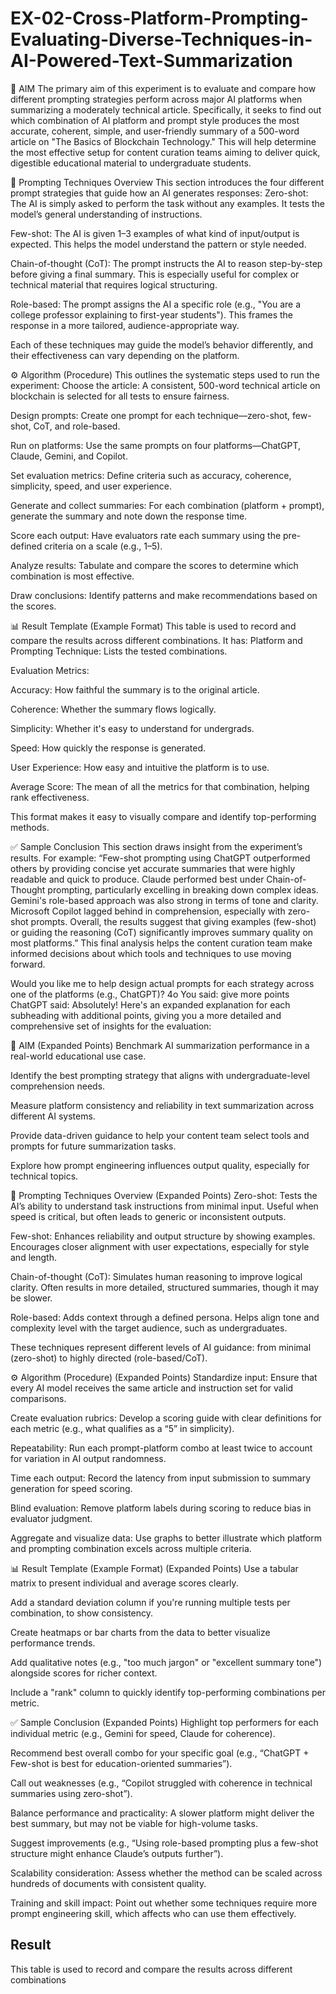 # EX-02-Cross-Platform-Prompting-Evaluating-Diverse-Techniques-in-AI-Powered-Text-Summarization


🎯 AIM
The primary aim of this experiment is to evaluate and compare how different prompting strategies perform across major AI platforms when summarizing a moderately technical article. Specifically, it seeks to find out which combination of AI platform and prompt style produces the most accurate, coherent, simple, and user-friendly summary of a 500-word article on "The Basics of Blockchain Technology." This will help determine the most effective setup for content curation teams aiming to deliver quick, digestible educational material to undergraduate students.

🧠 Prompting Techniques Overview
This section introduces the four different prompt strategies that guide how an AI generates responses:
Zero-shot: The AI is simply asked to perform the task without any examples. It tests the model’s general understanding of instructions.


Few-shot: The AI is given 1–3 examples of what kind of input/output is expected. This helps the model understand the pattern or style needed.


Chain-of-thought (CoT): The prompt instructs the AI to reason step-by-step before giving a final summary. This is especially useful for complex or technical material that requires logical structuring.


Role-based: The prompt assigns the AI a specific role (e.g., "You are a college professor explaining to first-year students"). This frames the response in a more tailored, audience-appropriate way.


Each of these techniques may guide the model’s behavior differently, and their effectiveness can vary depending on the platform.

⚙️ Algorithm (Procedure)
This outlines the systematic steps used to run the experiment:
Choose the article: A consistent, 500-word technical article on blockchain is selected for all tests to ensure fairness.


Design prompts: Create one prompt for each technique—zero-shot, few-shot, CoT, and role-based.


Run on platforms: Use the same prompts on four platforms—ChatGPT, Claude, Gemini, and Copilot.


Set evaluation metrics: Define criteria such as accuracy, coherence, simplicity, speed, and user experience.


Generate and collect summaries: For each combination (platform + prompt), generate the summary and note down the response time.


Score each output: Have evaluators rate each summary using the pre-defined criteria on a scale (e.g., 1–5).


Analyze results: Tabulate and compare the scores to determine which combination is most effective.


Draw conclusions: Identify patterns and make recommendations based on the scores.



📊 Result Template (Example Format)
This table is used to record and compare the results across different combinations. It has:
Platform and Prompting Technique: Lists the tested combinations.


Evaluation Metrics:


Accuracy: How faithful the summary is to the original article.


Coherence: Whether the summary flows logically.


Simplicity: Whether it's easy to understand for undergrads.


Speed: How quickly the response is generated.


User Experience: How easy and intuitive the platform is to use.


Average Score: The mean of all the metrics for that combination, helping rank effectiveness.


This format makes it easy to visually compare and identify top-performing methods.

✅ Sample Conclusion
This section draws insight from the experiment’s results. For example:
“Few-shot prompting using ChatGPT outperformed others by providing concise yet accurate summaries that were highly readable and quick to produce. Claude performed best under Chain-of-Thought prompting, particularly excelling in breaking down complex ideas. Gemini's role-based approach was also strong in terms of tone and clarity. Microsoft Copilot lagged behind in comprehension, especially with zero-shot prompts. Overall, the results suggest that giving examples (few-shot) or guiding the reasoning (CoT) significantly improves summary quality on most platforms.”
This final analysis helps the content curation team make informed decisions about which tools and techniques to use moving forward.

Would you like me to help design actual prompts for each strategy across one of the platforms (e.g., ChatGPT)?
4o
You said:
give more points
ChatGPT said:
Absolutely! Here's an expanded explanation for each subheading with additional points, giving you a more detailed and comprehensive set of insights for the evaluation:

🎯 AIM (Expanded Points)
Benchmark AI summarization performance in a real-world educational use case.


Identify the best prompting strategy that aligns with undergraduate-level comprehension needs.


Measure platform consistency and reliability in text summarization across different AI systems.


Provide data-driven guidance to help your content team select tools and prompts for future summarization tasks.


Explore how prompt engineering influences output quality, especially for technical topics.



🧠 Prompting Techniques Overview (Expanded Points)
Zero-shot: Tests the AI’s ability to understand task instructions from minimal input. Useful when speed is critical, but often leads to generic or inconsistent outputs.


Few-shot: Enhances reliability and output structure by showing examples. Encourages closer alignment with user expectations, especially for style and length.


Chain-of-thought (CoT): Simulates human reasoning to improve logical clarity. Often results in more detailed, structured summaries, though it may be slower.


Role-based: Adds context through a defined persona. Helps align tone and complexity level with the target audience, such as undergraduates.


These techniques represent different levels of AI guidance: from minimal (zero-shot) to highly directed (role-based/CoT).



⚙️ Algorithm (Procedure) (Expanded Points)
Standardize input: Ensure that every AI model receives the same article and instruction set for valid comparisons.


Create evaluation rubrics: Develop a scoring guide with clear definitions for each metric (e.g., what qualifies as a “5” in simplicity).


Repeatability: Run each prompt-platform combo at least twice to account for variation in AI output randomness.


Time each output: Record the latency from input submission to summary generation for speed scoring.


Blind evaluation: Remove platform labels during scoring to reduce bias in evaluator judgment.


Aggregate and visualize data: Use graphs to better illustrate which platform and prompting combination excels across multiple criteria.



📊 Result Template (Example Format) (Expanded Points)
Use a tabular matrix to present individual and average scores clearly.


Add a standard deviation column if you're running multiple tests per combination, to show consistency.


Create heatmaps or bar charts from the data to better visualize performance trends.


Add qualitative notes (e.g., "too much jargon" or "excellent summary tone") alongside scores for richer context.


Include a "rank" column to quickly identify top-performing combinations per metric.



✅ Sample Conclusion (Expanded Points)
Highlight top performers for each individual metric (e.g., Gemini for speed, Claude for coherence).


Recommend best overall combo for your specific goal (e.g., “ChatGPT + Few-shot is best for education-oriented summaries”).


Call out weaknesses (e.g., “Copilot struggled with coherence in technical summaries using zero-shot”).


Balance performance and practicality: A slower platform might deliver the best summary, but may not be viable for high-volume tasks.


Suggest improvements (e.g., “Using role-based prompting plus a few-shot structure might enhance Claude’s outputs further”).


Scalability consideration: Assess whether the method can be scaled across hundreds of documents with consistent quality.


Training and skill impact: Point out whether some techniques require more prompt engineering skill, which affects who can use them effectively.


## Result
This table is used to record and compare the results across different combinations

